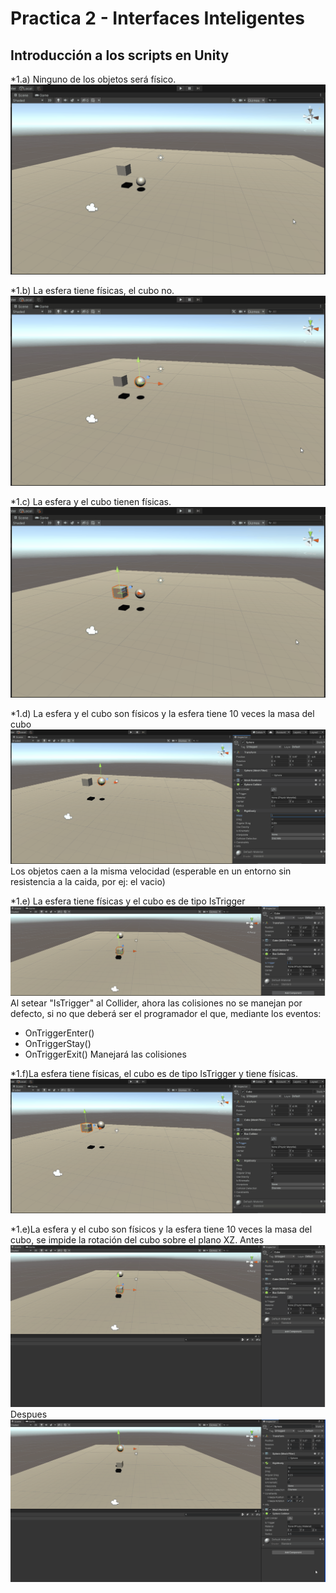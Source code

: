 # Practica 2 - Interfaces Inteligentes
## Introducción a los scripts en Unity


*1.a) Ninguno de los objetos será físico.
![img/1.a.gif](img/1.a.gif)

*1.b) La esfera tiene físicas, el cubo no.
![img/1.b.gif](img/1.b.gif)

*1.c) La esfera y el cubo tienen físicas.
![img/1.c.gif](img/1.c.gif)

*1.d) La esfera y el cubo son físicos y la esfera tiene 10 veces la masa del cubo
![img/1.d.gif](img/1.d.gif)
Los objetos caen a la misma velocidad (esperable en un entorno sin resistencia a la caida, por ej: el vacio)

*1.e) La esfera tiene físicas y el cubo es de tipo IsTrigger
![img/1.e.gif](img/1.e.gif)
 Al setear "IsTrigger" al Collider, ahora las colisiones no se manejan por defecto, si no que deberá ser el programador el que, mediante los eventos:
 * OnTriggerEnter()
 * OnTriggerStay()
 * OnTriggerExit()
Manejará las colisiones

*1.f)La esfera tiene físicas, el cubo es de tipo IsTrigger y tiene físicas.
![img/1.f.gif](img/1.f.gif)

*1.e)La esfera y el cubo son físicos y la esfera tiene 10 veces la masa del cubo,
se impide la rotación del cubo sobre el plano XZ.
Antes
![img/1.g1.gif](img/1.g1.gif)
Despues
![img/1.g1.gif](img/1.g2.gif)
